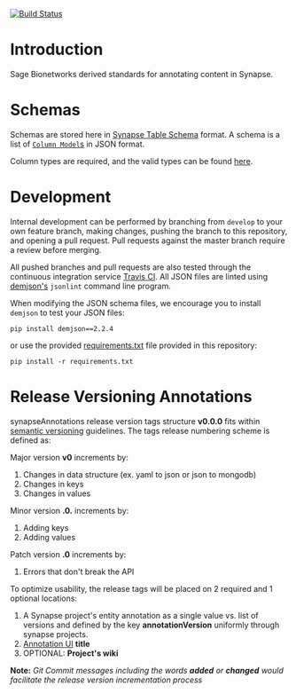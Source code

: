 [![Build Status](https://travis-ci.org/Sage-Bionetworks/synapseAnnotations.svg?branch=master)](https://travis-ci.org/Sage-Bionetworks/synapseAnnotations)

# Introduction

Sage Bionetworks derived standards for annotating content in Synapse.

# Schemas

Schemas are stored here in [Synapse Table Schema](http://docs.synapse.org/articles/tables.html) format. A schema is a list of [`Column Model`s](http://docs.synapse.org/rest/org/sagebionetworks/repo/model/table/ColumnModel.html) in JSON format.

Column types are required, and the valid types can be found [here](http://docs.synapse.org/rest/org/sagebionetworks/repo/model/table/ColumnType.html).

# Development

Internal development can be performed by branching from `develop` to your own feature branch, making changes, pushing the branch to this repository, and opening a pull request. Pull requests against the master branch require a review before merging.

All pushed branches and pull requests are also tested through the continuous integration service [Travis CI](https://travis-ci.org/Sage-Bionetworks/synapseAnnotations). All JSON files are linted using [demjson's](deron.meranda.us/python/demjson/) `jsonlint` command line program.

When modifying the JSON schema files, we encourage you to install `demjson` to test your JSON files:

```
pip install demjson==2.2.4
```

or use the provided [requirements.txt](requirements.txt) file provided in this repository:

```
pip install -r requirements.txt
```
# Release Versioning Annotations  
synapseAnnotations release version tags structure **v0.0.0** fits within [semantic versioning](http://semver.org/) guidelines. 
The tags release numbering scheme is defined as: 

Major version **v0** increments by:
1. Changes in data structure (ex. yaml to json or json to mongodb)
2. Changes in keys 
3. Changes in values 

Minor version **.0.** increments by: 
1. Adding keys
2. Adding values 

Patch version **.0** increments by: 
1. Errors that don't break the API 

To optimize usability, the release tags will be placed on 2 required and 1 optional locations: 
1. A Synapse project's entity annotation as a single value vs. list of versions and defined by the key **annotationVersion** uniformly through synapse projects. 
2. [Annotation UI](https://github.com/Sage-Bionetworks/annotationUI) **title** 
3. OPTIONAL: **Project's wiki** 

**Note:** _Git Commit messages including the words **added** or **changed** would facilitate the release version incrementation process_ 


